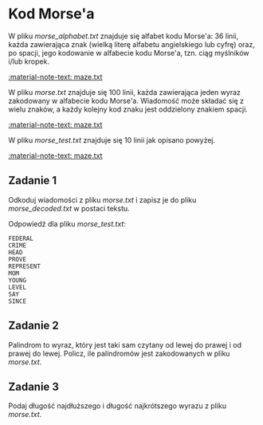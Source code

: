 # Kod Morse'a

W pliku *morse_alphabet.txt* znajduje się alfabet kodu Morse'a: 36 linii, każda zawierająca znak (wielką literę alfabetu angielskiego lub cyfrę) oraz, po spacji, jego kodowanie w alfabecie kodu Morse'a, tzn. ciąg myślników i/lub kropek.

[:material-note-text: maze.txt](../../../../assets/morse-code/morse_alphabet.txt)

W pliku *morse.txt* znajduje się 100 linii, każda zawierająca jeden wyraz zakodowany w alfabecie kodu Morse'a. Wiadomość może składać się z wielu znaków, a każdy kolejny kod znaku jest oddzielony znakiem spacji.

[:material-note-text: maze.txt](../../../../assets/morse-code/morse.txt)

W pliku *morse_test.txt* znajduje się 10 linii jak opisano powyżej.

[:material-note-text: maze.txt](../../../../assets/morse-code/morse_test.txt)

## Zadanie 1

Odkoduj wiadomości z pliku *morse.txt* i zapisz je do pliku *morse_decoded.txt* w postaci tekstu.

Odpowiedź dla pliku *morse_test.txt*:

```
FEDERAL
CRIME
HEAD
PROVE
REPRESENT
MOM
YOUNG
LEVEL
SAY
SINCE
```

## Zadanie 2

Palindrom to wyraz, który jest taki sam czytany od lewej do prawej i od prawej do lewej. Policz, ile palindromów jest zakodowanych w pliku *morse.txt*.

## Zadanie 3

Podaj długość najdłuższego i długość najkrótszego wyrazu z pliku *morse.txt*.
